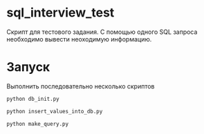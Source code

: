 # sql_interview_test
Скрипт для тестового задания. С помощью одного SQL запроса необходимо вывести неоходимую информацию.

# Запуск 
Выполнить последовательно несколько скриптов
```sh
python db_init.py
```
```sh
python insert_values_into_db.py
```
```sh
python make_query.py
```
